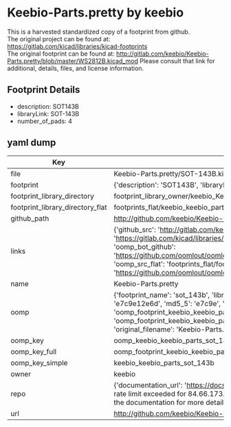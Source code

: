 # Keebio-Parts.pretty by keebio  
This is a harvested standardized copy of a footprint from github.  
The original project can be found at:  
https://gitlab.com/kicad/libraries/kicad-footprints  
The original footprint can be found at:
http://gitlab.com/keebio/Keebio-Parts.pretty/blob/master/WS2812B.kicad_mod
Please consult that link for additional, details, files, and license information.  
## Footprint Details
* description: SOT143B  
* libraryLink: SOT-143B  
* number_of_pads: 4  
## yaml dump  
| Key | Value |  
| --- | --- |  
| file | Keebio-Parts.pretty/SOT-143B.kicad_mod |  
| footprint | {'description': 'SOT143B', 'libraryLink': 'SOT-143B', 'number_of_pads': 4} |  
| footprint_library_directory | footprint_library_owner/keebio_Keebio-Parts.pretty |  
| footprint_library_directory_flat | footprints_flat/keebio_keebio_parts_sot_143b/working |  
| github_path | http://github.com/keebio/Keebio-Parts.pretty/blob/master/SOT-143B.kicad_mod |  
| links | {'github_src': 'http://gitlab.com/keebio/Keebio-Parts.pretty/blob/master/WS2812B.kicad_mod', 'github_src_repo': 'https://gitlab.com/kicad/libraries/kicad-footprints', 'oomp_bot': 'footprints/keebio_keebio_parts_sot_143b/working', 'oomp_bot_github': 'https://github.com/oomlout/oomlout_oomp_footprint_bot/tree/main/footprints/keebio_keebio_parts_sot_143b/working', 'oomp_src_flat': 'footprints_flat/footprints_flat/keebio_keebio_parts_sot_143b/working', 'oomp_src_flat_github': 'https://github.com/oomlout/oomlout_oomp_footprint_src/tree/main/footprints_flat/keebio_keebio_parts_sot_143b/working'} |  
| name | Keebio-Parts.pretty |  
| oomp | {'footprint_name': 'sot_143b', 'library_name': 'keebio_parts', 'md5': 'e7c9e12e6dac2d21c2948b2e506eb879', 'md5_10': 'e7c9e12e6d', 'md5_5': 'e7c9e', 'md5_6': 'e7c9e1', 'oomp_key': 'oomp_keebio_keebio_parts_sot_143b', 'oomp_key_extra': 'oomp_footprint_keebio_keebio_parts_sot_143b', 'oomp_key_full': 'oomp_footprint_keebio_keebio_parts_sot_143b_e7c9e1', 'oomp_key_simple': 'keebio_keebio_parts_sot_143b', 'original_filename': 'Keebio-Parts.pretty/SOT-143B.kicad_mod', 'owner_name': 'keebio'} |  
| oomp_key | oomp_keebio_keebio_parts_sot_143b |  
| oomp_key_full | oomp_footprint_keebio_keebio_parts_sot_143b |  
| oomp_key_simple | keebio_keebio_parts_sot_143b |  
| owner | keebio |  
| repo | {'documentation_url': 'https://docs.github.com/rest/overview/resources-in-the-rest-api#rate-limiting', 'message': "API rate limit exceeded for 84.66.173.59. (But here's the good news: Authenticated requests get a higher rate limit. Check out the documentation for more details.)"} |  
| url | http://github.com/keebio/Keebio-Parts.pretty |  

